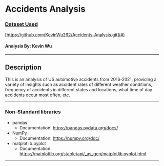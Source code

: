 # Accidents Analysis
### [Dataset Used](https://www.kaggle.com/datasets/sobhanmoosavi/us-accidents#)

[https://github.com/KevinWu262/Accidents-Analysis.git](#)

#### Analysis By: Kevin Wu

***

## Description
This is an analysis of US automotive accidents from 2016-2021, providing
a variety of insights such as accident rates of different weather conditions,
frequency of accidents in different states and locations, what time of day
accidents occur most often, etc.

***

### Non-Standard libraries
* pandas
  * Documentation: https://pandas.pydata.org/docs/
* NumPy
  * Documentation: https://numpy.org/doc/
* matplotlib.pyplot
  * Documentation: https://matplotlib.org/stable/api/_as_gen/matplotlib.pyplot.html

***